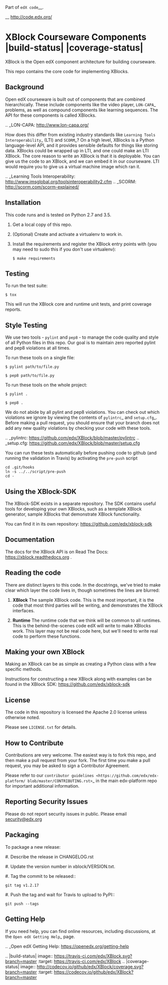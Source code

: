 Part of `edX code`__.

__ http://code.edx.org/

XBlock Courseware Components |build-status| |coverage-status|
=============================================================

XBlock is the Open edX component architecture for building courseware.

This repo contains the core code for implementing XBlocks.


Background
----------

Open edX courseware is built out of components that are combined hierarchically.
These include components like the video player, `LON-CAPA`_ problems, as well
as compound components like learning sequences. The
API for these components is called XBlocks.

.. _LON-CAPA: http://www.lon-capa.org/

How does this differ from existing industry standards like `Learning Tools
Interoperability`_ (LTI) and `SCORM`_? On a high level, XBlocks is a Python
language-level API, and it provides sensible defaults for things like storing
data. XBlocks could be wrapped up in LTI, and one could make an LTI XBlock. The
core reason to write an XBlock is that it is deployable. You can give us the
code to an XBlock, and we can embed it in our courseware. LTI would require you
to give us a virtual machine image which ran it.

.. _Learning Tools Interoperability: http://www.imsglobal.org/toolsinteroperability2.cfm
.. _SCORM: http://scorm.com/scorm-explained/


Installation
------------

This code runs and is tested on Python 2.7 and 3.5.

1.  Get a local copy of this repo.

2.  (Optional)  Create and activate a virtualenv to work in.

3.  Install the requirements and register the XBlock entry points with (you may
    need to sudo this if you don't use virtualenv):

        $ make requirements


Testing
--------

To run the test suite:

    $ tox

This will run the XBlock core and runtime unit tests, and print coverage
reports.


Style Testing
-------------

We use two tools - ``pylint`` and ``pep8`` - to manage the code quality and style
of all Python files in this repo. Our goal is to maintain zero reported pylint
and pep8 violations at all times.

To run these tools on a single file:

    $ pylint path/to/file.py

    $ pep8 path/to/file.py

To run these tools on the whole project:

    $ pylint .

    $ pep8 .

We do not abide by all pylint and pep8 violations. You can check out which violations
we ignore by viewing the contents of `pylintrc`_ and `setup.cfg`_. Before making a pull
request, you should ensure that your branch does not add any new quality violations
by checking your code with these tools.

.. _pylintrc: https://github.com/edx/XBlock/blob/master/pylintrc
.. _setup.cfg: https://github.com/edx/XBlock/blob/master/setup.cfg

You can run these tests automatically before pushing code to github (and running
the validation in Travis) by activating the `pre-push` script

    cd .git/hooks
    ln -s ../../script/pre-push
    cd -


Using the XBlock-SDK
-------------------

The XBlock-SDK exists in a separate repository. The SDK contains useful tools for
developing your own XBlocks, such as a template XBlock generator, sample XBlocks
that demonstrate XBlock functionality.

You can find it in its own repository: https://github.com/edx/xblock-sdk


Documentation
-------------

The docs for the XBlock API is on Read The Docs:  https://xblock.readthedocs.org .



Reading the code
----------------

There are distinct layers to this code.  In the docstrings, we've tried to make
clear which layer the code lives in, though sometimes the lines are blurred:

1.  **XBlock** The sample XBlock code.  This is the most important, it is the
    code that most third parties will be writing, and demonstrates the XBlock
    interfaces.

2.  **Runtime** The runtime code that we think will be common to all runtimes.
    This is the behind-the-scenes code edX will write to make XBlocks work.
    This layer may not be real code here, but we'll need to write real code to
    perform these functions.


Making your own XBlock
----------------------

Making an XBlock can be as simple as creating a Python class with a few
specific methods.

Instructions for constructing a new XBlock along with examples can be found in
the XBlock SDK: https://github.com/edx/xblock-sdk


License
-------

The code in this repository is licensed the Apache 2.0 license unless otherwise
noted.

Please see ``LICENSE.txt`` for details.


How to Contribute
-----------------

Contributions are very welcome. The easiest way is to fork this repo, and then
make a pull request from your fork. The first time you make a pull request, you
may be asked to sign a Contributor Agreement.

Please refer to our `contributor guidelines <https://github.com/edx/edx-platform/
blob/master/CONTRIBUTING.rst>`_ in the main edx-platform repo for
important additional information.


Reporting Security Issues
-------------------------

Please do not report security issues in public. Please email security@edx.org

Packaging
---------

To package a new release:

#. Describe the release in CHANGELOG.rst

#. Update the version number in xblock/VERSION.txt.

#. Tag the commit to be released::

    git tag v1.2.17

#. Push the tag and wait for Travis to upload to PyPI::

    git push --tags


Getting Help
------------

If you need help, you can find online resources, including discussions,
at the `Open edX Getting Help`_ page.

.. _Open edX Getting Help: https://openedx.org/getting-help

.. |build-status| image:: https://travis-ci.com/edx/XBlock.svg?branch=master
   :target: https://travis-ci.com/edx/XBlock
.. |coverage-status| image:: http://codecov.io/github/edx/XBlock/coverage.svg?branch=master
   :target: https://codecov.io/github/edx/XBlock?branch=master
